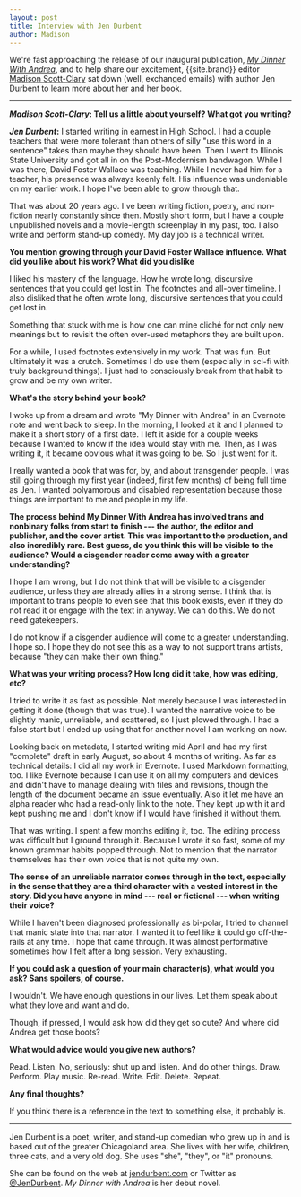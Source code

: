 ```yaml
---
layout: post
title: Interview with Jen Durbent
author: Madison
---
```


We're fast approaching the release of our inaugural publication, [*My Dinner With Andrea*](/my-dinner-with-andrea), and to help share our excitement, {{site.brand}} editor [Madison Scott-Clary](/editors/#Madison) sat down (well, exchanged emails) with author Jen Durbent to learn more about her and her book.

-----

**_Madison Scott-Clary_: Tell us a little about yourself? What got you writing?**

**_Jen Durbent_:** I started writing in earnest in High School. I had a couple teachers that were more tolerant than others of silly "use this word in a sentence" takes than maybe they should have been. Then I went to Illinois State University and got all in on the Post-Modernism bandwagon. While I was there, David Foster Wallace was teaching. While I never had him for a teacher, his presence was always keenly felt. His influence was undeniable on my earlier work. I hope I've been able to grow through that.

That was about 20 years ago. I've been writing fiction, poetry, and non-fiction nearly constantly since then. Mostly short form, but I have a couple unpublished novels and a movie-length screenplay in my past, too. I also write and perform stand-up comedy. My day job is a technical writer.

**You mention growing through your David Foster Wallace influence. What did you like about his work? What did you dislike**

I liked his mastery of the language. How he wrote long, discursive sentences that you could get lost in. The footnotes and all-over timeline. I also disliked that he often wrote long, discursive sentences that you could get lost in.

Something that stuck with me is how one can mine cliché for not only new meanings but to revisit the often over-used metaphors they are built upon.

For a while, I used footnotes extensively in my work. That was fun. But ultimately it was a crutch. Sometimes I do use them (especially in sci-fi with truly background things). I just had to consciously break from that habit to grow and be my own writer.

**What's the story behind your book?**

I woke up from a dream and wrote "My Dinner with Andrea" in an Evernote note and went back to sleep. In the morning, I looked at it and I planned to make it a short story of a first date. I left it aside for a couple weeks because I wanted to know if the idea would stay with me. Then, as I was writing it, it became obvious what it was going to be. So I just went for it.

I really wanted a book that was for, by, and about transgender people. I was still going through my first year (indeed, first few months) of being full time as Jen. I wanted polyamorous and disabled representation because those things are important to me and people in my life.

**The process behind My Dinner With Andrea has involved trans and nonbinary folks from start to finish --- the author, the editor and publisher, and the cover artist. This was important to the production, and also incredibly rare. Best guess, do you think this will be visible to the audience? Would a cisgender reader come away with a greater understanding?**

I hope I am wrong, but I do not think that will be visible to a cisgender audience, unless they are already allies in a strong sense. I think that is important to trans people to even see that this book exists, even if they do not read it or engage with the text in anyway. We can do this. We do not need gatekeepers.

I do not know if a cisgender audience will come to a greater understanding. I hope so. I hope they do not see this as a way to not support trans artists, because "they can make their own thing."

**What was your writing process? How long did it take, how was editing, etc?**

I tried to write it as fast as possible. Not merely because I was interested in getting it done (though that was true). I wanted the narrative voice to be slightly manic, unreliable, and scattered, so I just plowed through. I had a false start but I ended up using that for another novel I am working on now.

Looking back on metadata, I started writing mid April and had my first "complete" draft in early August, so about 4 months of writing. As far as technical details: I did all my work in Evernote. I used Markdown formatting, too. I like Evernote because I can use it on all my computers and devices and didn't have to manage dealing with files and revisions, though the length of the document became an issue eventually. Also it let me have an alpha reader who had a read-only link to the note. They kept up with it and kept pushing me and I don't know if I would have finished it without them.

That was writing. I spent a few months editing it, too. The editing process was difficult but I ground through it. Because I wrote it so fast, some of my known grammar habits popped through. Not to mention that the narrator themselves has their own voice that is not quite my own.

**The sense of an unreliable narrator comes through in the text, especially in the sense that they are a third character with a vested interest in the story. Did you have anyone in mind --- real or fictional --- when writing their voice?**

While I haven't been diagnosed professionally as bi-polar, I tried to channel that manic state into that narrator. I wanted it to feel like it could go off-the-rails at any time. I hope that came through. It was almost performative sometimes how I felt after a long session. Very exhausting.

**If you could ask a question of your main character(s), what would you ask? Sans spoilers, of course.**

I wouldn't. We have enough questions in our lives. Let them speak about what they love and want and do.

Though, if pressed, I would ask how did they get so cute? And where did Andrea get those boots?

**What would advice would you give new authors?**

Read. Listen. No, seriously: shut up and listen. And do other things. Draw. Perform. Play music. Re-read. Write. Edit. Delete. Repeat.

**Any final thoughts?**

If you think there is a reference in the text to something else, it probably is.

-----

Jen Durbent is a poet, writer, and stand-up comedian who grew up in and is based out of the greater Chicagoland area. She lives with her wife, children, three cats, and a very old dog. She uses "she", "they", or "it" pronouns.

She can be found on the web at [jendurbent.com](http://jendurbent.com) or Twitter as [@JenDurbent](https://twitter.com/JenDurbent). *My Dinner with Andrea* is her debut novel.
